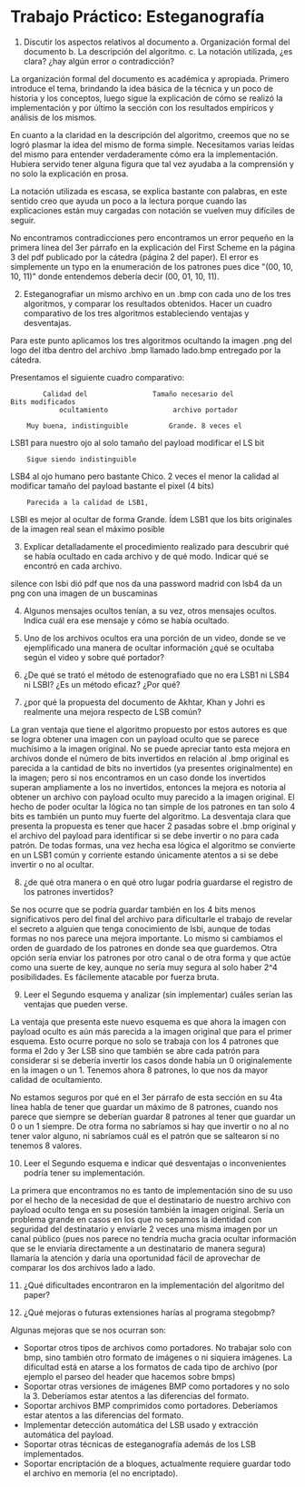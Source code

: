 # Trabajo Práctico: Esteganografía

1. Discutir los aspectos relativos al documento
   a. Organización formal del documento
   b. La descripción del algoritmo.
   c. La notación utilizada, ¿es clara? ¿hay algún error o contradicción?

La organización formal del documento es académica y apropiada. Primero introduce el tema, brindando la idea básica de la técnica y un poco de historia y los conceptos, luego sigue la explicación de cómo se realizó la implementación y por último la sección con los resultados empíricos y análisis de los mismos.

En cuanto a la claridad en la descripción del algoritmo, creemos que no se logró plasmar la idea del mismo de forma simple. Necesitamos varias leídas del mismo para entender verdaderamente cómo era la implementación. Hubiera servido tener alguna figura que tal vez ayudaba a la comprensión y no solo la explicación en prosa.

La notación utilizada es escasa, se explica bastante con palabras, en este sentido creo que ayuda un poco a la lectura porque cuando las explicaciones están muy cargadas con notación se vuelven muy difíciles de seguir. 

No encontramos contradicciones pero encontramos un error pequeño en la primera línea del 3er párrafo en la explicación del First Scheme en la página 3 del pdf publicado por la cátedra (página 2 del paper). El error es simplemente un typo en la enumeración de los patrones pues dice "(00, 10, 10, 11)" donde entendemos debería decir (00, 01, 10, 11).

2. Esteganografiar un mismo archivo en un .bmp con cada uno de los tres algoritmos, y
   comparar los resultados obtenidos. Hacer un cuadro comparativo de los tres algoritmos
   estableciendo ventajas y desventajas.

Para este punto aplicamos los tres algoritmos ocultando la imagen .png del logo del itba dentro del archivo .bmp llamado lado.bmp entregado por la cátedra.

Presentamos el siguiente cuadro comparativo:

            Calidad del                Tamaño necesario del                 Bits modificados
                ocultamiento                archivo portador

        Muy buena, indistinguible          Grande. 8 veces el

LSB1 para nuestro ojo al solo tamaño del payload
modificar el LS bit

        Sigue siendo indistinguible

LSB4 al ojo humano pero bastante Chico. 2 veces el
menor la calidad al modificar tamaño del payload
bastante el pixel (4 bits)

        Parecida a la calidad de LSB1,

LSBI es mejor al ocultar de forma Grande. Ídem LSB1
que los bits originales de la
imagen real sean el máximo posible

3. Explicar detalladamente el procedimiento realizado para descubrir qué se había
   ocultado en cada archivo y de qué modo. Indicar qué se encontró en cada archivo.

silence con lsbi dió pdf que nos da una password
madrid con lsb4 da un png con una imagen de un buscaminas

4. Algunos mensajes ocultos tenían, a su vez, otros mensajes ocultos. Indica cuál era ese
   mensaje y cómo se había ocultado.

5. Uno de los archivos ocultos era una porción de un video, donde se ve ejemplificado
   una manera de ocultar información ¿qué se ocultaba según el video y sobre qué
   portador?

6. ¿De qué se trató el método de estenografiado que no era LSB1 ni LSB4 ni LSBI? ¿Es un
   método eficaz? ¿Por qué?

7. ¿por qué la propuesta del documento de Akhtar, Khan y Johri es realmente una mejora
   respecto de LSB común?

La gran ventaja que tiene el algoritmo propuesto por estos autores es que se logra obtener una imagen con un payload oculto que se parece muchísimo a la imagen original. No se puede apreciar tanto esta mejora en archivos donde el número de bits invertidos en relación al .bmp original es parecida a la cantidad de bits no invertidos (ya presentes originalmente) en la imagen; pero si nos encontramos en un caso donde los invertidos superan ampliamente a los no invertidos, entonces la mejora es notoria al obtener un archivo con payload oculto muy parecido a la imagen original.
El hecho de poder ocultar la lógica no tan simple de los patrones en tan solo 4 bits es también un punto muy fuerte del algoritmo.
La desventaja clara que presenta la propuesta es tener que hacer 2 pasadas sobre el .bmp original y el archivo del payload para identificar si se debe invertir o no para cada patrón. De todas formas, una vez hecha esa lógica el algoritmo se convierte en un LSB1 común y corriente estando únicamente atentos a si se debe invertir o no al ocultar.

8. ¿de qué otra manera o en qué otro lugar podría guardarse el registro de los patrones
   invertidos?

Se nos ocurre que se podría guardar también en los 4 bits menos significativos pero del final del archivo para dificultarle el trabajo de revelar el secreto a alguien que tenga conocimiento de lsbi, aunque de todas formas no nos parece una mejora importante. Lo mismo si cambiamos el orden de guardado de los patrones en donde sea que guardemos.
Otra opción sería enviar los patrones por otro canal o de otra forma y que actúe como una suerte de key, aunque no sería muy segura al solo haber 2^4 posibilidades. Es fácilemente atacable por fuerza bruta.

9. Leer el Segundo esquema y analizar (sin implementar) cuáles serían las ventajas que
   pueden verse.

La ventaja que presenta este nuevo esquema es que ahora la imagen con payload oculto es aún más parecida a la imagen original que para el primer esquema. Esto ocurre porque no solo se trabaja con los 4 patrones que forma el 2do y 3er LSB sino que también se abre cada patrón para considerar si se debería invertir los casos donde había un 0 originalemente en la imagen o un 1. Tenemos ahora 8 patrones, lo que nos da mayor calidad de ocultamiento.

No estamos seguros por qué en el 3er párrafo de esta sección en su 4ta línea habla de tener que guardar un máximo de 8 patrones, cuando nos parece que siempre se deberían guardar 8 patrones al tener que guardar un 0 o un 1 siempre. De otra forma no sabríamos si hay que invertir o no al no tener valor alguno, ni sabríamos cuál es el patrón que se saltearon si no tenemos 8 valores.

10. Leer el Segundo esquema e indicar qué desventajas o inconvenientes podría tener su
    implementación.

La primera que encontramos no es tanto de implementación sino de su uso por el hecho de la necesidad de que el destinatario de nuestro archivo con payload oculto tenga en su posesión también la imagen original. Sería un problema grande en casos en los que no sepamos la identidad con seguridad del destinatario y enviarle 2 veces una misma imagen por un canal público (pues nos parece no tendría mucha gracia ocultar información que se le enviaría directamente a un destinatario de manera segura) llamaría la atención y daría una oportunidad fácil de aprovechar de comparar los dos archivos lado a lado.

11. ¿Qué dificultades encontraron en la implementación del algoritmo del paper?

12. ¿Qué mejoras o futuras extensiones harías al programa stegobmp?

Algunas mejoras que se nos ocurran son:

- Soportar otros tipos de archivos como portadores. No trabajar solo con bmp, sino también otro formato de imágenes o ni siquiera imágenes. La dificultad está en atarse a los formatos de cada tipo de archivo (por ejemplo el parseo del header que hacemos sobre bmps)
- Soportar otras versiones de imágenes BMP como portadores y no solo la 3. Deberíamos estar atentos a las diferencias del formato.
- Soportar archivos BMP comprimidos como portadores. Deberíamos estar atentos a las diferencias del formato.
- Implementar detección automática del LSB usado y extracción automática del payload.
- Soportar otras técnicas de esteganografía además de los LSB implementados.
- Soportar encriptación de a bloques, actualmente requiere guardar todo el archivo en memoria (el no encriptado).

